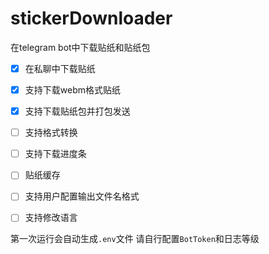 # stickerDownloader
在telegram bot中下载贴纸和贴纸包

- [x] 在私聊中下载贴纸
- [x] 支持下载webm格式贴纸
- [x] 支持下载贴纸包并打包发送
- [ ] 支持格式转换
- [ ] 支持下载进度条
- [ ] 贴纸缓存
- [ ] 支持用户配置输出文件名格式
- [ ] 支持修改语言


第一次运行会自动生成`.env`文件 请自行配置`BotToken`和日志等级 